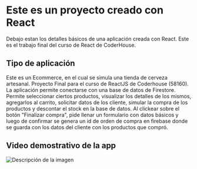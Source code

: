 # Este es un proyecto creado con React

Debajo estan los detalles básicos de una aplicación creada con React. Este es el trabajo final del curso de React de CoderHouse.


## Tipo de aplicación

Este es un Ecommerce, en el cual se simula una tienda de cerveza artesanal.
Proyecto Final para el curso de ReactJS de Coderhouse (58160). La aplicación permite conectarse con una base de datos de Firestore. Permite seleccionar ciertos productos, visualizar los detalles de los mismos, agregarlos al carrito, solicitar datos de los cliente, simular la compra de los productos y descontar el stock en la base de datos. Al clickear sobre el botón "Finalizar compra", pide llenar un formulario con datos básicos y luego de confirmar se genera un id de orden de compra en firebase donde se guarda con los datos del cliente con los productos que compró.



## Video demostrativo de la app

![Descripción de la imagen](../ecommerceflorvarela/docs/Demo.gif)
